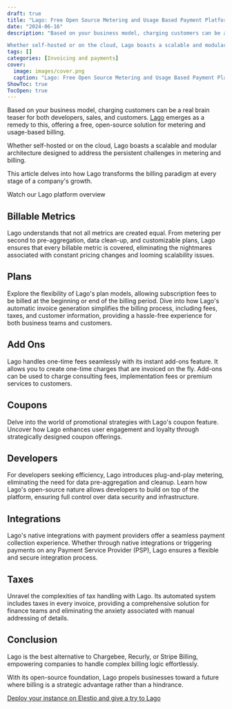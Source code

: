 ```yaml
---
draft: true
title: "Lago: Free Open Source Metering and Usage Based Payment Platform"
date: "2024-06-16"
description: "Based on your business model, charging customers can be a real brain teaser for both developers, sales, and customers. Lago emerges as a remedy to this, offering a free, open-source solution for metering and usage-based billing.

Whether self-hosted or on the cloud, Lago boasts a scalable and modular architecture designed"
tags: []
categories: [Invoicing and payments]
cover:
  image: images/cover.png
  caption: "Lago: Free Open Source Metering and Usage Based Payment Platform"
ShowToc: true
TocOpen: true
---
```



Based on your business model, charging customers can be a real brain teaser for both developers, sales, and customers. [Lago](https://elest.io/open-source/lago?ref=blog.elest.io) emerges as a remedy to this, offering a free, open\-source solution for metering and usage\-based billing. 

Whether self\-hosted or on the cloud, Lago boasts a scalable and modular architecture designed to address the persistent challenges in metering and billing. 

This article delves into how Lago transforms the billing paradigm at every stage of a company's growth.



Watch our Lago platform overview



## **Billable Metrics**

Lago understands that not all metrics are created equal. From metering per second to pre\-aggregation, data clean\-up, and customizable plans, Lago ensures that every billable metric is covered, eliminating the nightmares associated with constant pricing changes and looming scalability issues.

## **Plans**

Explore the flexibility of Lago's plan models, allowing subscription fees to be billed at the beginning or end of the billing period. Dive into how Lago's automatic invoice generation simplifies the billing process, including fees, taxes, and customer information, providing a hassle\-free experience for both business teams and customers.

## **Add Ons**

Lago handles one\-time fees seamlessly with its instant add\-ons feature. It allows you to create one\-time charges that are invoiced on the fly. Add\-ons can be used to charge consulting fees, implementation fees or premium services to customers.

## **Coupons**

Delve into the world of promotional strategies with Lago's coupon feature. Uncover how Lago enhances user engagement and loyalty through strategically designed coupon offerings.

## **Developers**

For developers seeking efficiency, Lago introduces plug\-and\-play metering, eliminating the need for data pre\-aggregation and cleanup. Learn how Lago's open\-source nature allows developers to build on top of the platform, ensuring full control over data security and infrastructure.

## **Integrations**

Lago's native integrations with payment providers offer a seamless payment collection experience. Whether through native integrations or triggering payments on any Payment Service Provider (PSP), Lago ensures a flexible and secure integration process.

## **Taxes**

Unravel the complexities of tax handling with Lago. Its automated system includes taxes in every invoice, providing a comprehensive solution for finance teams and eliminating the anxiety associated with manual addressing of details.

## Conclusion

Lago is the best alternative to Chargebee, Recurly, or Stripe Billing, empowering companies to handle complex billing logic effortlessly. 

With its open\-source foundation, Lago propels businesses toward a future where billing is a strategic advantage rather than a hindrance.

[Deploy your instance on Elestio and give a try to Lago](https://elest.io/open-source/lago?ref=blog.elest.io)



